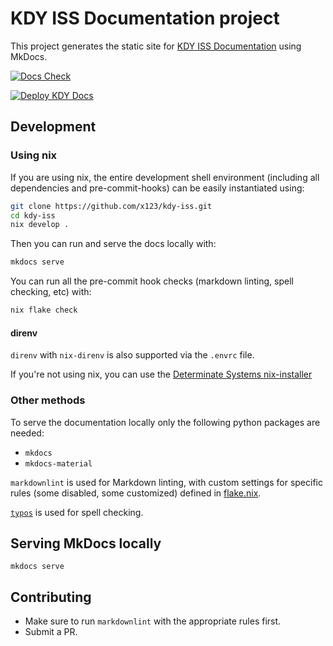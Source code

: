 # KDY ISS Documentation project

This project generates the static site for [KDY ISS
Documentation](https://x123.github.io/kdy-iss/) using MkDocs.

[![Docs Check](https://github.com/x123/kdy-iss/actions/workflows/check.yml/badge.svg)](https://github.com/x123/kdy-iss/actions/workflows/check.yml)

[![Deploy KDY Docs](https://github.com/x123/kdy-iss/actions/workflows/deploy.yml/badge.svg)](https://github.com/x123/kdy-iss/actions/workflows/deploy.yml)

## Development

### Using nix

If you are using nix, the entire development shell environment (including all
dependencies and pre-commit-hooks) can be easily instantiated using:

```bash
git clone https://github.com/x123/kdy-iss.git
cd kdy-iss
nix develop .
```

Then you can run and serve the docs locally with:

```bash
mkdocs serve
```

You can run all the pre-commit hook checks (markdown linting, spell checking,
etc) with:

```bash
nix flake check
```

#### direnv

`direnv` with `nix-direnv` is also supported via the `.envrc` file.

If you're not using nix, you can use the [Determinate Systems
nix-installer](https://github.com/DeterminateSystems/nix-installer)

### Other methods

To serve the documentation locally only the following python packages are
needed:

- `mkdocs`
- `mkdocs-material`

`markdownlint` is used for Markdown linting, with custom settings for specific
rules (some disabled, some customized) defined in [flake.nix](flake.nix#L30).

[`typos`](https://github.com/crate-ci/typos) is used for spell checking.

## Serving MkDocs locally

`mkdocs serve`

## Contributing

- Make sure to run `markdownlint` with the appropriate rules first.
- Submit a PR.
